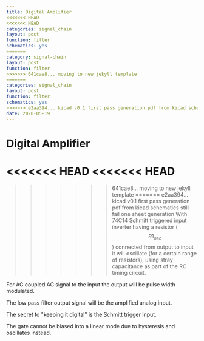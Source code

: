 ```yaml
---
title: Digital Amplifier
<<<<<<< HEAD
<<<<<<< HEAD
categories: signal_chain
layout: post
function: filter
schematics: yes
=======
category: signal-chain
layout: post
function: filter
>>>>>>> 641cae8... moving to new jekyll template
=======
categories: signal_chain
layout: post
function: filter
schematics: yes
>>>>>>> e2aa394... kicad v0.1 first pass generation pdf from kicad schematics still fail one sheet generation
date: 2020-05-19    
---
```


# Digital Amplifier

<<<<<<< HEAD
<<<<<<< HEAD
=======
<object type="image/svg+xml" data="{{site.baseurl}}/out/svg/opamp with logic gates.svg" alt="" width="500" height="200"></object>

>>>>>>> 641cae8... moving to new jekyll template
=======
>>>>>>> e2aa394... kicad v0.1 first pass generation pdf from kicad schematics still fail one sheet generation
With 74C14 Schmitt triggered input inverter having a resistor ($$R1_{osc}$$) connected from output to 
input it will oscillate (for a certain range of resistors), using stray capacitance as part of the 
RC timing circuit. 

For AC coupled AC signal to the input the output will be pulse width modulated.

The low pass filter output signal will be the amplified analog input. 

The secret to "keeping it digital" is the Schmitt trigger input. 

The gate cannot be biased into a linear mode due to hysteresis and oscillates instead.